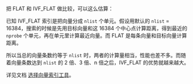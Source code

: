 <p>把 FLAT 和 IVF_FLAT 做比较，可以这么估算：</p>
<p>
已知 IVF_FLAT 索引是把向量分成 <code>nlist</code> 个单元。假设用默认的 <code>nlist</code> = 16384，搜索的时候是先用目标向量和这 16384 个中心点计算距离，得到最近的 <code>nprobe</code> 个单元，再在单元里计算最近向量。而 FLAT 是每条向量和目标向量计算距离。
</p>
<p>
所以当总的向量条数约等于 <code>nlist</code> 时，两者的计算量相当，性能也差不多。而随着向量条数达到 <code>nlist</code> 的 2 倍、3 倍、n 倍之后，IVF_FLAT 的优势就越来越大。</p>
<p>
详见文档 <a href="vector_db.md">选择向量索引工具</a>。
</p>